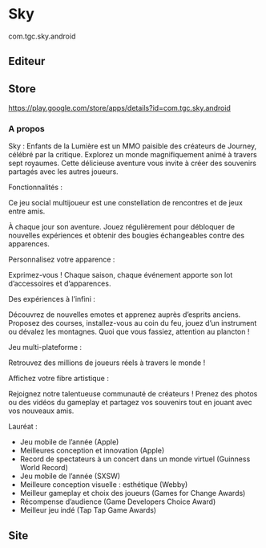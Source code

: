 # Sky
com.tgc.sky.android

## Editeur 

## Store 
https://play.google.com/store/apps/details?id=com.tgc.sky.android

### A propos 
Sky : Enfants de la Lumière est un MMO paisible des créateurs de Journey, célébré par la critique. Explorez un monde magnifiquement animé à travers sept royaumes. Cette délicieuse aventure vous invite à créer des souvenirs partagés avec les autres joueurs. 


Fonctionnalités : 

Ce jeu social multijoueur est une constellation de rencontres et de jeux entre amis. 

À chaque jour son aventure. Jouez régulièrement pour débloquer de nouvelles expériences et obtenir des bougies échangeables contre des apparences. 

Personnalisez votre apparence : 

Exprimez-vous ! Chaque saison, chaque événement apporte son lot d’accessoires et d’apparences. 

Des expériences à l’infini : 

Découvrez de nouvelles emotes et apprenez auprès d’esprits anciens. Proposez des courses, installez-vous au coin du feu, jouez d’un instrument ou dévalez les montagnes. Quoi que vous fassiez, attention au plancton ! 

Jeu multi-plateforme : 

Retrouvez des millions de joueurs réels à travers le monde ! 

Affichez votre fibre artistique : 

Rejoignez notre talentueuse communauté de créateurs ! Prenez des photos ou des vidéos du gameplay et partagez vos souvenirs tout en jouant avec vos nouveaux amis. 


Lauréat : 

- Jeu mobile de l’année (Apple) 
- Meilleures conception et innovation (Apple) 
- Record de spectateurs à un concert dans un monde virtuel (Guinness World Record) 
- Jeu mobile de l’année (SXSW) 
- Meilleure conception visuelle : esthétique (Webby) 
- Meilleur gameplay et choix des joueurs (Games for Change Awards) 
- Récompense d’audience (Game Developers Choice Award) 
- Meilleur jeu indé (Tap Tap Game Awards)

## Site 